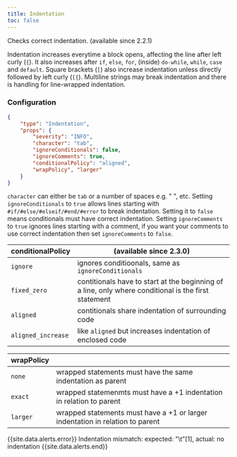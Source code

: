 ```yaml
---
title: Indentation
toc: false
---
```


Checks correct indentation. (available since 2.2.1)

Indentation increases everytime a block opens, affecting the line after left curly (`{`). 
It also increases after `if`, `else`, `for`, (inside) `do-while`, `while`, `case` and `default`. 
Square brackets (`[`) also increase indentation unless directly followed by left curly (`[{`).
Multiline strings may break indentation and there is handling for line-wrapped indentation.


### Configuration

```json
{
    "type": "Indentation",
    "props": {
        "severity": "INFO",
        "character": "tab",
        "ignoreConditionals": false,
        "ignoreComments": true,
        "conditionalPolicy": "aligned",
        "wrapPolicy", "larger"
    }
}
```

`character` can either be `tab` or a number of spaces e.g. "  ", etc.
Setting `ignoreConditionals` to `true` allows lines starting with `#if/#else/#elseif/#end/#error` to break indentation. Setting it to `false` means conditionals must have correct indentation.
Setting `ignoreComments` to `true` ignores lines starting with a comment, if you want your comments to use correct indentation then set `ignoreComments` to `false`.

| conditionalPolicy   | (available since 2.3.0)                                                                               |
| ------------------- | ----------------------------------------------------------------------------------------------------- |
| `ignore`            | ignores conditioonals, same as `ignoreConditionals`                                                   |
| `fixed_zero`        | contitionals have to start at the beginning of a line, only where conditional is the first statement  |
| `aligned`           | contitionals share indentation of surrounding code                                                    |
| `aligned_increase`  | like `aligned` but increases indentation of enclosed code                                             |

| wrapPolicy   |                                                                               |
| ------------ | ----------------------------------------------------------------------------- |
| `none`       | wrapped statements must have the same indentation as parent                   |
| `exact`      | wrapped statemenmts must have a +1 indentation in relation to parent          |
| `larger`     | wrapped statements must have a +1 or larger indentation in relation to parent |

{{site.data.alerts.error}} Indentation mismatch: expected: "\t"[1], actual: no indentation {{site.data.alerts.end}}

